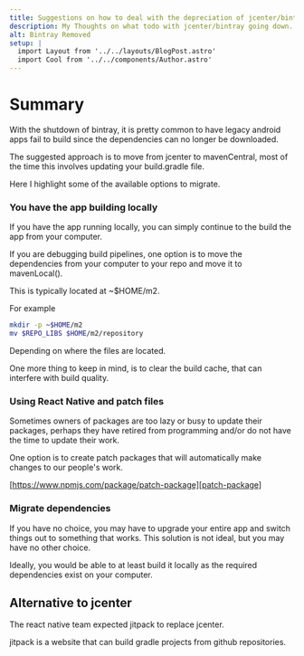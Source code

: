 ```yaml
---
title: Suggestions on how to deal with the depreciation of jcenter/bintray
description: My Thoughts on what todo with jcenter/bintray going down.
alt: Bintray Removed
setup: |
  import Layout from '../../layouts/BlogPost.astro'
  import Cool from '../../components/Author.astro'
---
```


# Summary

With the shutdown of bintray, it is pretty common to have legacy android apps fail to build since the dependencies can no longer be downloaded.

The suggested approach is to move from jcenter to mavenCentral, most of the time this involves updating your build.gradle file.

Here I highlight some of the available options to migrate.

### You have the app building locally

If you have the app running locally, you can simply continue to the build the app from your computer.

If you are debugging build pipelines, one option is to move the dependencies from your computer to your repo and move it to mavenLocal().

This is typically located at ~$HOME/m2.

For example

```bash
mkdir -p ~$HOME/m2
mv $REPO_LIBS $HOME/m2/repository
```

Depending on where the files are located.

One more thing to keep in mind, is to clear the build cache, that can interfere with build quality.

### Using React Native and patch files

Sometimes owners of packages are too lazy or busy to update their packages, perhaps they have retired from programming and/or do not have the time to update their work.

One option is to create patch packages that will automatically make changes to our people's work.

[https://www.npmjs.com/package/patch-package][patch-package]

### Migrate dependencies

If you have no choice, you may have to upgrade your entire app and switch things out to something that works. This solution is not ideal, but you may have no other choice.

Ideally, you would be able to at least build it locally as the required dependencies exist on your computer.

## Alternative to jcenter

The react native team expected jitpack to replace jcenter.

jitpack is a website that can build gradle projects from github repositories.